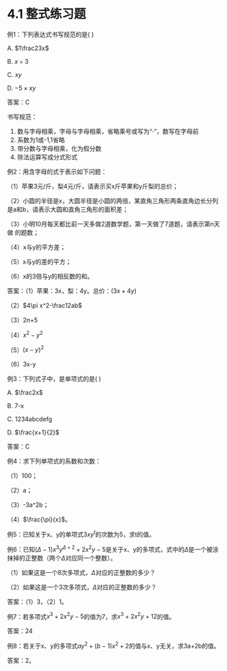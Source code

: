 # 4.1 整式练习题

例1：下列表达式书写规范的是(    )

A. $1\frac23x$

B. $x\div3$

C. $xy$

D. $-5\times xy$

答案：C

书写规范：

1. 数与字母相乘，字母与字母相乘，省略乘号或写为“$\cdot$”，数写在字母前
2. 系数为1或-1,1省略
3. 带分数与字母相乘，化为假分数
4. 除法运算写成分式形式



例2：用含字母的式于表示如下问题：

（1）苹果3元/斤，梨4元/斤，请表示买x斤苹果和y斤梨的总价；

（2）小圆的半径是x，大圆半径是小圆的两倍，某直角三角形两条直角边长分列是a和b，请表示大圆和直角三角形的面积差；

（3）小明10月每天都比前一天多做2道数学题，第一天做了7道题，请表示第n天做
的题数；

（4）x与y的平方差；

（5）x与y的差的平方；

（6）x的3倍与y的相反数的和。

答案：（1）苹果：3x，梨：4y。总价：$(3x+4y)$

（2）$4\pi x^2-\frac12ab$

（3）2n+5

（4）$x^2-y^2$

（5）$(x-y)^2$

（6）3x-y



例3：下列式子中，是单项式的是(    )

A. $\frac2x$

B. 7-x

C. 1234abcdefg

D. $\frac{x+1}{2}$

答案：C



例4：求下列单项式的系数和次数：

（1）100；

（2）a；

（3）-3a^2b；

（4）$\frac{\pi}{x}$。



例5：已知关于x、y的单项式$3xy^t$的次数为5，求t的值。



例6：已知$(\Delta-1)x^3y^{\Delta+2}+2x^2y-5$是关于x、y的多项式，式中的$\Delta$是一个被涂抹掉的正整数（两个$\Delta$对应同一个整数）。

（1）如果这是一个8次多项式，$\Delta$对应的正整数的多少？

（2）如果这是一个3次多项式，$\Delta$对应的正整数的多少？

答案：（1）3，（2）1。



例7：若多项式$x^3+2x^2y-5$的值为7，求$x^3+2x^2y+12$的值。

答案：24



例8：若关于x、y的多项式$ay^2+(b-1)x^2+2$的值与x、y无关，求3a+2b的值。

答案：2。